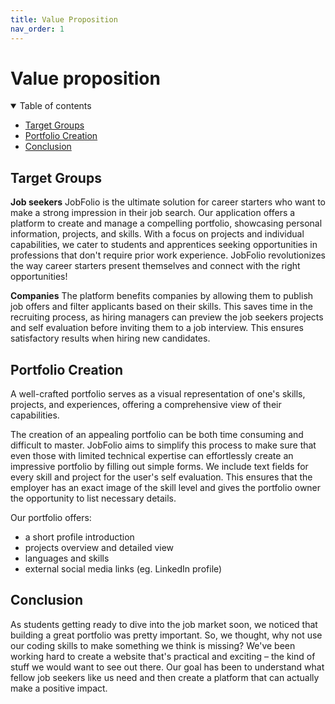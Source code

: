 ```yaml
---
title: Value Proposition
nav_order: 1
---
```


# Value proposition

<details open markdown="block">
  <summary>
    Table of contents
  </summary>

- [Target Groups](#target-groups)
- [Portfolio Creation](#portfolio-creation)
- [Conclusion](#conclusion)

</details>

## Target Groups
**Job seekers**
JobFolio is the ultimate solution for career starters who want to make a strong impression in their job search. Our application offers a platform to create and manage a compelling portfolio, showcasing personal information, projects, and skills. With a focus on projects and individual capabilities, we cater to students and apprentices seeking opportunities in professions that don't require prior work experience. JobFolio revolutionizes the way career starters present themselves and connect with the right opportunities!

**Companies**
The platform benefits companies by allowing them to publish job offers and filter applicants based on their skills. This saves time in the recruiting process, as hiring managers can preview the job seekers projects and self evaluation before inviting them to a job interview. This ensures satisfactory results when hiring new candidates.

## Portfolio Creation
A well-crafted portfolio serves as a visual representation of one's skills, projects, and experiences, offering a comprehensive view of their capabilities. 

The creation of an appealing portfolio can be both time consuming and difficult to master. JobFolio aims to simplify this process to make sure that even those with limited technical expertise can effortlessly create an impressive portfolio by filling out simple forms. We include text fields for every skill and project for the user's self evaluation. This ensures that the employer has an exact image of the skill level and gives the portfolio owner the opportunity to list necessary details.

Our portfolio offers:
* a short profile introduction
* projects overview and detailed view
* languages and skills
* external social media links (eg. LinkedIn profile)

## Conclusion
  As students getting ready to dive into the job market soon, we noticed that building a great portfolio was pretty important. So, we thought, why not use our coding skills to make something we think is missing? We've been working hard to create a website that's practical and exciting – the kind of stuff we would want to see out there. Our goal has been to understand what fellow job seekers like us need and then create a platform that can actually make a positive impact.